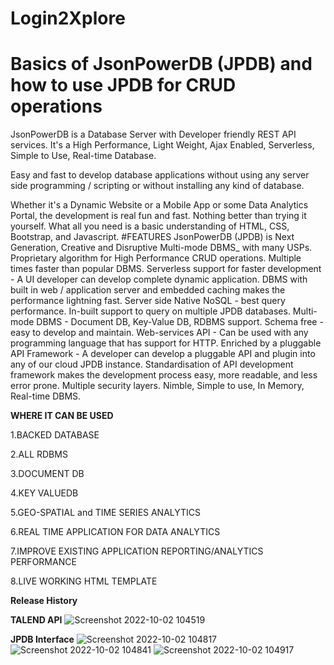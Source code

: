 # Login2Xplore
# Basics of JsonPowerDB (JPDB) and how to use JPDB for CRUD operations
JsonPowerDB is a Database Server with Developer friendly REST API services. It's a High Performance, Light Weight, Ajax Enabled, Serverless, Simple to Use, Real-time Database.

Easy and fast to develop database applications without using any server side programming / scripting or without installing any kind of database.

Whether it's a Dynamic Website or a Mobile App or some Data Analytics Portal, the development is real fun and fast. Nothing better than trying it yourself. What all you need is a basic understanding of HTML, CSS, Bootstrap, and Javascript.
#FEATURES
JsonPowerDB (JPDB) is Next Generation, Creative and Disruptive Multi-mode DBMS_ with many USPs.
Proprietary algorithm for High Performance CRUD operations. Multiple times faster than popular DBMS.
Serverless support for faster development - A UI developer can develop complete dynamic application.
DBMS with built in web / application server and embedded caching makes the performance lightning fast.
Server side Native NoSQL - best query performance.
In-built support to query on multiple JPDB databases.
Multi-mode DBMS - Document DB, Key-Value DB, RDBMS support.
Schema free - easy to develop and maintain.
Web-services API - Can be used with any programming language that has support for HTTP.
Enriched by a pluggable API Framework - A developer can develop a pluggable API and plugin into any of our cloud JPDB instance.
Standardisation of API development framework makes the development process easy, more readable, and less error prone.
Multiple security layers.
Nimble, Simple to use, In Memory, Real-time DBMS.


**WHERE IT CAN BE USED**

1.BACKED DATABASE

2.ALL RDBMS

3.DOCUMENT DB

4.KEY VALUEDB

5.GEO-SPATIAL and TIME SERIES ANALYTICS

6.REAL TIME APPLICATION FOR DATA ANALYTICS

7.IMPROVE EXISTING APPLICATION REPORTING/ANALYTICS PERFORMANCE

8.LIVE WORKING HTML TEMPLATE


**Release History**

**TALEND API**
![Screenshot 2022-10-02 104519](https://user-images.githubusercontent.com/107102848/193439121-f2e26d99-e481-4e50-8785-583957b0e707.jpg)

**JPDB Interface**
![Screenshot 2022-10-02 104817](https://user-images.githubusercontent.com/107102848/193439188-36635b92-06ee-4257-a20d-0f9839457060.jpg)
![Screenshot 2022-10-02 104841](https://user-images.githubusercontent.com/107102848/193439201-587f4462-62b4-4bb8-84c9-04cc9258bcf1.jpg)
![Screenshot 2022-10-02 104917](https://user-images.githubusercontent.com/107102848/193439204-f8d486b8-5891-45bd-a651-e89e6b9e045b.jpg)

